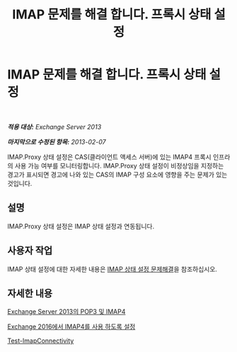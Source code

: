 ﻿---
title: IMAP 문제를 해결 합니다. 프록시 상태 설정
TOCTitle: IMAP 문제를 해결 합니다. 프록시 상태 설정
ms:assetid: 0edbfa5f-34cd-4bbd-ba23-c2b7d84762f8
ms:mtpsurl: https://technet.microsoft.com/ko-kr/library/ms.exch.scom.imap.proxy(v=EXCHG.150)
ms:contentKeyID: 53275570
ms.date: 03/06/2017
mtps_version: v=EXCHG.150
ms.translationtype: MT
---

# IMAP 문제를 해결 합니다. 프록시 상태 설정

 

_**적용 대상:** Exchange Server 2013_

_**마지막으로 수정된 항목:** 2013-02-07_

IMAP.Proxy 상태 설정은 CAS(클라이언트 액세스 서버)에 있는 IMAP4 프록시 인프라의 사용 가능 여부를 모니터링합니다. IMAP.Proxy 상태 설정이 비정상임을 지정하는 경고가 표시되면 경고에 나와 있는 CAS의 IMAP 구성 요소에 영향을 주는 문제가 있는 것입니다.

## 설명

IMAP.Proxy 상태 설정은 IMAP 상태 설정과 연동됩니다.

## 사용자 작업

IMAP 상태 설정에 대한 자세한 내용은 [IMAP 상태 설정 문제해결](troubleshooting-imap-health-set.md)을 참조하십시오.

## 자세한 내용

[Exchange Server 2013의 POP3 및 IMAP4](https://technet.microsoft.com/ko-kr/library/jj657728\(v=exchg.150\))

[Exchange 2016에서 IMAP4를 사용 하도록 설정](https://technet.microsoft.com/ko-kr/library/bb124489\(v=exchg.150\))

[Test-ImapConnectivity](https://technet.microsoft.com/ko-kr/library/bb738126\(v=exchg.150\))

